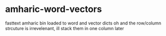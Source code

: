 # amharic-word-vectors
fasttext amharic bin loaded to word and vector dicts
oh and the row/column strcuture is irrevelenant, ill stack them in one column later
